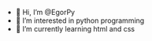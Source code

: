 - 👋 Hi, I’m @EgorPy
- 👀 I’m interested in python programming
- 🌱 I’m currently learning html and css

<!---
EgorPy/EgorPy is a ✨ special ✨ repository because its `README.md` (this file) appears on your GitHub profile.
You can click the Preview link to take a look at your changes.
--->
